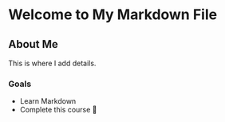 # Welcome to My Markdown File  

## About Me  
This is where I add details.  

### Goals  
- Learn Markdown  
- Complete this course 🎉  
